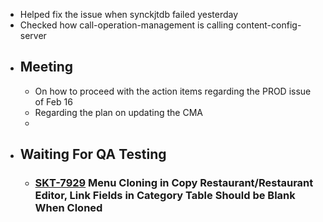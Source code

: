 - Helped fix the issue when synckjtdb failed yesterday
- Checked how call-operation-management is calling content-config-server
- ## Meeting
	- On how to proceed with the action items regarding the PROD issue of Feb 16
	- Regarding the plan on updating the CMA
	-
- ## Waiting For QA Testing
	- ### [SKT-7929](https://wondersco.atlassian.net/browse/SKT-7929) Menu Cloning in Copy Restaurant/Restaurant Editor, Link Fields in Category Table Should be Blank When Cloned